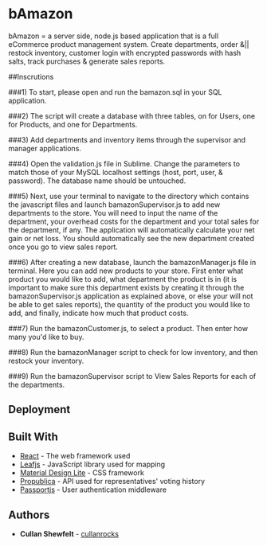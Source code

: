 # bAmazon

bAmazon = a server side, node.js based application that is a full eCommerce product management system. Create departments, order &|| restock inventory, customer login with encrypted passwords with hash salts, track purchases & generate sales reports.

##Inscrutions

###1) To start, please open and run the bamazon.sql in your SQL application. 

###2) The script will create a database with three tables, on for Users, one for Products, and one for Departments. 

###3) Add departments and inventory items through the supervisor and manager applications. 

###4) Open the validation.js file in Sublime. Change the parameters to match those of your MySQL localhost settings (host, port, user, & password). The database name should be untouched.

###5) Next, use your terminal to navigate to the directory which contains the javascript files and launch bamazonSupervisor.js to add new departments to the store. You will need to input the name of the department, your overhead costs for the department and your total sales for the department, if any. The application will automatically calculate your net gain or net loss. You should automatically see the new department created once you go to view sales report.

###6) After creating a new database, launch the bamazonManager.js file in terminal. Here you can add new products to your store. First enter what product you would like to add, what department the product is in (it is important to make sure this department exists by creating it through the bamazonSupervisor.js application as explained above, or else your will not be able to get sales reports), the quantity of the product you would like to add, and finally, indicate how much that product costs.

###7) Run the bamazonCustomer.js, to select a product. Then enter how many you'd like to buy.

###8) Run the bamazonManager script to check for low inventory, and then restock your inventory. 

###9) Run the bamazonSupervisor script to View Sales Reports for each of the departments.


## Deployment


## Built With

* [React](https://facebook.github.io/react/) - The web framework used
* [Leafjs](http://leafletjs.com/) - JavaScript library used for mapping
* [Material Design Lite](https://getmdl.io/) - CSS framework
* [Propublica](https://www.propublica.org/datastore/apis) - API used for representatives' voting history
* [Passportjs](http://passportjs.org/docs) - User authentication middleware



## Authors

* **Cullan Shewfelt** - [cullanrocks](https://github.com/cullanrocks)
